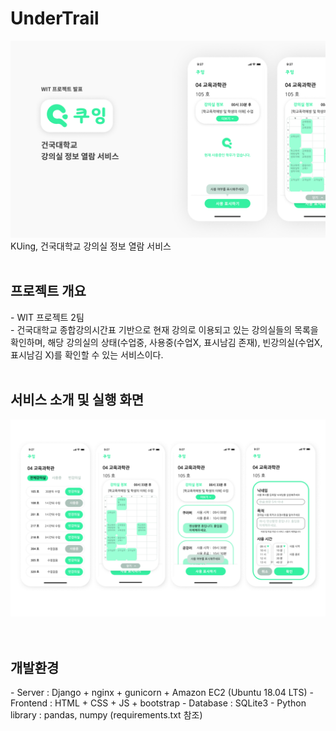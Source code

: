 # UnderTrail
<img src="/readme_img/1.png" width=700/><br>
KUing, 건국대학교 강의실 정보 열람 서비스<br><br>
<h2>프로젝트 개요</h2>
- WIT 프로젝트 2팀<br>
- 건국대학교 종합강의시간표 기반으로 현재 강의로 이용되고 있는 강의실들의 목록을 확인하며, 해당 강의실의 상태(수업중, 사용중(수업X, 표시남김 존재), 빈강의실(수업X, 표시남김 X)를 확인할 수 있는 서비스이다.
<br><br>
<h2>서비스 소개 및 실행 화면</h2>
<img src="/readme_img/2.png" width=700 />
<br>
<br><br>
<h2>개발환경</h2>
- Server : Django + nginx + gunicorn + Amazon EC2 (Ubuntu 18.04 LTS)
- Frontend : HTML + CSS + JS + bootstrap
- Database : SQLite3
- Python library : pandas, numpy (requirements.txt 참조)

